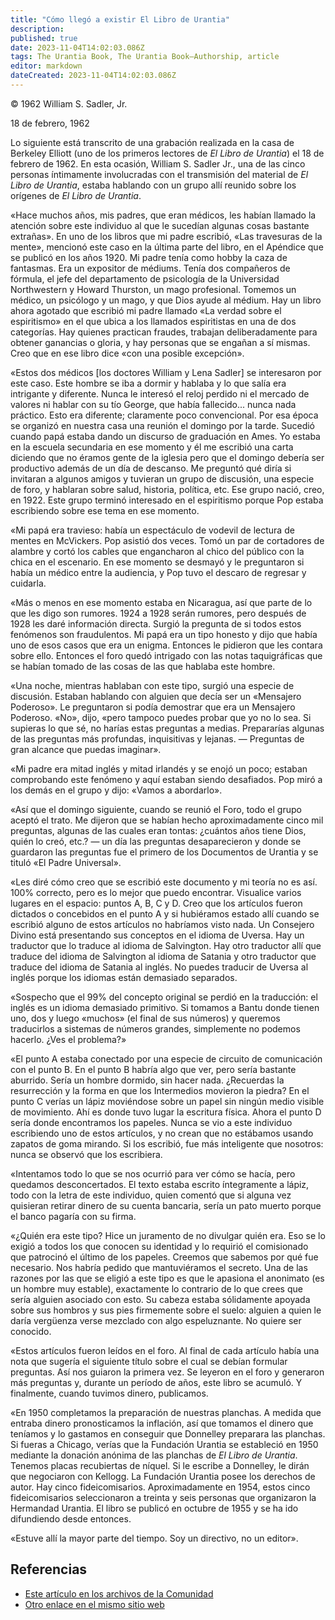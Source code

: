 ```yaml
---
title: "Cómo llegó a existir El Libro de Urantia"
description: 
published: true
date: 2023-11-04T14:02:03.086Z
tags: The Urantia Book, The Urantia Book—Authorship, article
editor: markdown
dateCreated: 2023-11-04T14:02:03.086Z
---
```


<p class="v-card v-sheet theme--light grey lighten-3 px-2">© 1962 William S. Sadler, Jr.</p>

18 de febrero, 1962 

Lo siguiente está transcrito de una grabación realizada en la casa de Berkeley Elliott (uno de los primeros lectores de _El Libro de Urantia_) el 18 de febrero de 1962. En esta ocasión, William S. Sadler Jr., una de las cinco personas íntimamente involucradas con el transmisión del material de _El Libro de Urantia_, estaba hablando con un grupo allí reunido sobre los orígenes de _El Libro de Urantia_.

«Hace muchos años, mis padres, que eran médicos, les habían llamado la atención sobre este individuo al que le sucedían algunas cosas bastante extrañas». En uno de los libros que mi padre escribió, «Las  travesuras de la mente», mencionó este caso en la última parte del libro, en el Apéndice que se publicó en los años 1920. Mi padre tenía como hobby la caza de fantasmas. Era un expositor de médiums. Tenía dos compañeros de fórmula, el jefe del departamento de psicología de la Universidad Northwestern y Howard Thurston, un mago profesional. Tomemos un médico, un psicólogo y un mago, y que Dios ayude al médium. Hay un libro ahora agotado que escribió mi padre llamado «La verdad sobre el espiritismo» en el que ubica a los llamados espiritistas en una de dos categorías. Hay quienes practican fraudes, trabajan deliberadamente para obtener ganancias o gloria, y hay personas que se engañan a sí mismas. Creo que en ese libro dice «con una posible excepción».

«Estos dos médicos [los doctores William y Lena Sadler] se interesaron por este caso. Este hombre se iba a dormir y hablaba y lo que salía era intrigante y diferente. Nunca le interesó el reloj perdido ni el mercado de valores ni hablar con su tío George, que había fallecido... nunca nada práctico. Esto era diferente; claramente poco convencional. Por esa época se organizó en nuestra casa una reunión el domingo por la tarde. Sucedió cuando papá estaba dando un discurso de graduación en Ames. Yo estaba en la escuela secundaria en ese momento y él me escribió una carta diciendo que no éramos gente de la iglesia pero que el domingo debería ser productivo además de un día de descanso. Me preguntó qué diría si invitaran a algunos amigos y tuvieran un grupo de discusión, una especie de foro, y hablaran sobre salud, historia, política, etc. Ese grupo nació, creo, en 1922. Este grupo terminó interesado en el espiritismo porque Pop estaba escribiendo sobre ese tema en ese momento.

«Mi papá era travieso: había un espectáculo de vodevil de lectura de mentes en McVickers. Pop asistió dos veces. Tomó un par de cortadores de alambre y cortó los cables que engancharon al chico del público con la chica en el escenario. En ese momento se desmayó y le preguntaron si había un médico entre la audiencia, y Pop tuvo el descaro de regresar y cuidarla. 

«Más o menos en ese momento estaba en Nicaragua, así que parte de lo que les digo son rumores. 1924 a 1928 serán rumores, pero después de 1928 les daré información directa. Surgió la pregunta de si todos estos fenómenos son fraudulentos. Mi papá era un tipo honesto y dijo que había uno de esos casos que era un enigma. Entonces le pidieron que les contara sobre ello. Entonces el foro quedó intrigado con las notas taquigráficas que se habían tomado de las cosas de las que hablaba este hombre. 

«Una noche, mientras hablaban con este tipo, surgió una especie de discusión. Estaban hablando con alguien que decía ser un «Mensajero Poderoso». Le preguntaron si podía demostrar que era un Mensajero Poderoso. «No», dijo, «pero tampoco puedes probar que yo no lo sea. Si supieras lo que sé, no harías estas preguntas a medias. Prepararías algunas de las preguntas más profundas, inquisitivas y lejanas. — Preguntas de gran alcance que puedas imaginar». 

«Mi padre era mitad inglés y mitad irlandés y se enojó un poco; estaban comprobando este fenómeno y aquí estaban siendo desafiados. Pop miró a los demás en el grupo y dijo: «Vamos a abordarlo». 

«Así que el domingo siguiente, cuando se reunió el Foro, todo el grupo aceptó el trato. Me dijeron que se habían hecho aproximadamente cinco mil preguntas, algunas de las cuales eran tontas: ¿cuántos años tiene Dios, quién lo creó, etc.? — un día las preguntas desaparecieron y donde se guardaron las preguntas fue el primero de los Documentos de Urantia y se tituló «El Padre Universal». 

«Les diré cómo creo que se escribió este documento y mi teoría no es así. 100% correcto, pero es lo mejor que puedo encontrar. Visualice varios lugares en el espacio: puntos A, B, C y D. Creo que los artículos fueron dictados o concebidos en el punto A y si hubiéramos estado allí cuando se escribió alguno de estos artículos no habríamos visto nada. Un Consejero Divino está presentando sus conceptos en el idioma de Uversa. Hay un traductor que lo traduce al idioma de Salvington. Hay otro traductor allí que traduce del idioma de Salvington al idioma de Satania y otro traductor que traduce del idioma de Satania al inglés. No puedes traducir de Uversa al inglés porque los idiomas están demasiado separados. 

«Sospecho que el 99% del concepto original se perdió en la traducción: el inglés es un idioma demasiado primitivo. Si tomamos a Bantu donde tienen uno, dos y luego «muchos» (el final de sus números) y queremos traducirlos a sistemas de números grandes, simplemente no podemos hacerlo. ¿Ves el problema?»

«El punto A estaba conectado por una especie de circuito de comunicación con el punto B. En el punto B habría algo que ver, pero sería bastante aburrido. Sería un hombre dormido, sin hacer nada. ¿Recuerdas la resurrección y la forma en que los Intermedios movieron la piedra? En el punto C verías un lápiz moviéndose sobre un papel sin ningún medio visible de movimiento. Ahí es donde tuvo lugar la escritura física. Ahora el punto D sería donde encontramos los papeles. Nunca se vio a este individuo escribiendo uno de estos artículos, y no crean que no estábamos usando zapatos de goma mirando. Si los escribió, fue más inteligente que nosotros: nunca se observó que los escribiera. 

«Intentamos todo lo que se nos ocurrió para ver cómo se hacía, pero quedamos desconcertados. El texto estaba escrito íntegramente a lápiz, todo con la letra de este individuo, quien comentó que si alguna vez quisieran retirar dinero de su cuenta bancaria, sería un pato muerto porque el banco pagaría con su firma. 

«¿Quién era este tipo? Hice un juramento de no divulgar quién era. Eso se lo exigió a todos los que conocen su identidad y lo requirió el comisionado que patrocinó el último de los papeles. Creemos que sabemos por qué fue necesario. Nos habría pedido que mantuviéramos el secreto. Una de las razones por las que se eligió a este tipo es que le apasiona el anonimato (es un hombre muy estable), exactamente lo contrario de lo que crees que sería alguien asociado con esto. Su cabeza estaba sólidamente apoyada sobre sus hombros y sus pies firmemente sobre el suelo: alguien a quien le daría vergüenza verse mezclado con algo espeluznante. No quiere ser conocido. 

«Estos artículos fueron leídos en el foro. Al final de cada artículo había una nota que sugería el siguiente título sobre el cual se debían formular preguntas. Así nos guiaron la primera vez. Se leyeron en el foro y generaron más preguntas y, durante un período de años, este libro se acumuló. Y finalmente, cuando tuvimos dinero, publicamos. 

«En 1950 completamos la preparación de nuestras planchas. A medida que entraba dinero pronosticamos la inflación, así que tomamos el dinero que teníamos y lo gastamos en conseguir que Donnelley preparara las planchas. Si fueras a Chicago, verías que la Fundación Urantia se estableció en 1950 mediante la donación anónima de las planchas de _El Libro de Urantia_. Tenemos placas recubiertas de níquel. Si le escribe a Donnelley, le dirán que negociaron con Kellogg. La Fundación Urantia posee los derechos de autor. Hay cinco fideicomisarios. Aproximadamente en 1954, estos cinco fideicomisarios seleccionaron a treinta y seis personas que organizaron la Hermandad Urantia. El libro se publicó en octubre de 1955 y se ha ido difundiendo desde entonces. 

«Estuve allí la mayor parte del tiempo. Soy un directivo, no un editor». 

## Referencias 

* [Este artículo en los archivos de la Comunidad](https://urantiabook.org/How-the-Urantia-Book-Came-into-Existence)
* [Otro enlace en el mismo sitio web](https://archive.urantiabook.org/archive/history/wssjr1.htm)